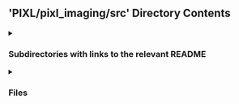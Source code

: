 ## 'PIXL/pixl_imaging/src' Directory Contents

<details>
<summary>
<h3> Subdirectories with links to the relevant README </h3> 

</summary>

[pixl_imaging](./pixl_imaging/README.md)

</details>

<details>
<summary>
<h3> Files </h3> 

</summary>

| **User docs** |
| :--- |
| README.md |

</details>

